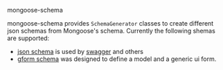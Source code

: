 mongoose-schema


mongoose-schema provides `SchemaGenerator` classes to create different json schemas from Mongoose's schema. Currently the following shemas are supported:

* [json schema] is used by [swagger] and others
* [gform schema] was designed to define a model and a generic ui form.


[json schema]: http://json-schema.org
[gform schema]: http://toobop.net
[swagger]: http://swagger.wordnik.com/
